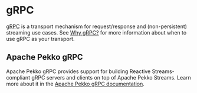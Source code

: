 # gRPC

[gRPC](https://grpc.io/) is a transport mechanism for request/response and (non-persistent) streaming use cases. See [Why gRPC?](https://pekko.apache.org/docs/pekko-grpc/current/whygrpc.html) for more information about when to use gRPC as your transport.

## Apache Pekko gRPC

Apache Pekko gRPC provides support for building Reactive Streams-compliant gRPC servers and clients on top of Apache Pekko Streams.
Learn more about it in the [Apache Pekko gRPC documentation](https://pekko.apache.org/docs/pekko-grpc/current/).   
